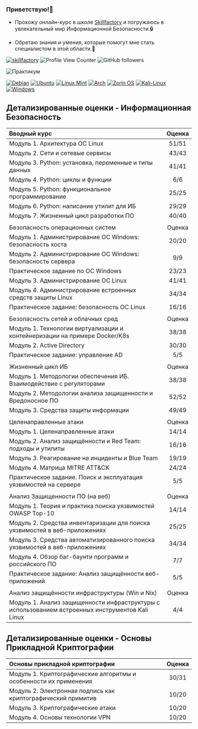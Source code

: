 ### Приветствую!👋
- Прохожу онлайн-курс в школе [Skillfactory](https://skillfactory.ru) и погружаюсь в увлекательный мир Информационной Безопасности.🔒

- Обретаю знания и умения, которые помогут мне стать специалистом в этой области.💪

<!---[![mydev](https://img.shields.io/badge/MYDEV-ПРАКТИКУМ-blue?logo=github&logoColor=white)](https://github.com/yurashamray/mydev "Перейти в ПРАКТИКУМ")--->
[![skillfactory](https://img.shields.io/badge/MIFIIB-SKILLFACTORY-green?logo=react&logoColor=white)](https://new.skillfactory.ru/informacionnaya-bezopasnost-mephi?_ga=2.18257209.1638735037.1686642549-615199569.1684159368#popupopen "skillfactory.ru")
![Profile View Counter](https://komarev.com/ghpvc/?username=yurashamray)
![GitHub followers](https://img.shields.io/github/followers/yurashamray)

![Практикум](https://skillicons.dev/icons?i=docker,kubernetes,powershell,py,vscode,bash,mysql,php,flask,linux,ansible)


[![Debian](https://img.shields.io/badge/Debian-D70A53?style=flat&logo=debian&logoColor=white)](https://www.debian.org/ "Go to Debian homepage")
[![Ubuntu](https://img.shields.io/badge/Ubuntu-E95420?style=flat&logo=ubuntu&logoColor=white)](https://ubuntu.com/ "Go to Ubuntu homepage")
[![Linux Mint](https://img.shields.io/badge/Linux%20Mint-87CF3E?style=flat&logo=Linux%20Mint&logoColor=white)](https://linuxmint.com/ "Go to Linux Mint homepage")
[![Arch](https://img.shields.io/badge/Arch%20Linux-1793D1?style=flat&logo=arch-linux&logoColor=white)](https://archlinux.org/ "Go to ArchLinux homepage")
[![Zorin OS](https://img.shields.io/badge/-Zorin%20OS-%2310AAEB?style=flat&logo=zorin&logoColor=white)](https://zorin.com/os/ "Go to Zorin OS homepage")
[![Kali-Linux](https://img.shields.io/badge/Kali%20Linux-268BEE?style=flat&logo=kalilinux&logoColor=white)](https://www.kali.org/ "Go to Kali-Linux homepage")
[![Windows](https://img.shields.io/badge/Windows-0078D6?style=flat&logo=windows&logoColor=white)](https://www.microsoft.com/ "Go to Microsoft homepage")
## Детализированные оценки - Информационная Безопасность
|Вводный курс                                                                                      | Оценка |
|:---                                                                                              |  :---: |
|Модуль 1. Архитектура ОС Linux                                                                    |  51/51 |
|Модуль 2. Сети и сетевые сервисы                                                                  |  43/43 |
|Модуль 3. Python: установка, переменные и типы данных                                             |  41/41 |
|Модуль 4. Python: циклы и функции                                                                 |   6/6  |
|Модуль 5. Python: функциональное программирование                                                 |  25/25 |
|Модуль 6. Python: написание утилит для ИБ                                                         |  29/29 |
|Модуль 7. Жизненный цикл разработки ПО                                                            |  40/40 |
|                                                                                                  |        |
|Безопасность операционных систем                                                                  | Оценка |
|Модуль 1. Администрирование OC Windows: безопасность хоста                                        |  20/20 |
|Модуль 2. Администрирование ОС Windows: безопасность сервера                                      |   9/9  |
|Практическое задание по ОС Windows                                                                |  23/23 |
|Модуль 3. Администрирование ОС Linux                                                              |  41/41 |
|Модуль 4. Администрирование встроенных средств защиты Linux                                       |  34/34 |
|Практическое задание: безопасность ОС Linux                                                       |  16/16 |
|                                                                                                  |        |  
|Безопасность сетей и облачных сред                                                                | Оценка |
|Модуль 1. Технологии виртуализации и контейнеризации на примере Docker/K8s                        |  38/38 |
|Модуль 2. Active Directory                                                                        |  30/30 |
|Практическое задание: управление AD                                                               |   5/5  |
|                                                                                                  |        |
|Жизненный цикл ИБ                                                                                 | Оценка |
|Модуль 1. Методологии обеспечения ИБ. Взаимодействие с регуляторами                               |  38/38 |
|Модуль 2. Методологии анализа защищенности и Вредоносное ПО                                       |  52/52 |
|Модуль 3. Средства защиты информации                                                              |  49/49 |
|                                                                                                  |        |
|Целенаправленные атаки                                                                            | Оценка |
|Модуль 1. Целенаправленные атаки                                                                  |  14/14 |
|Модуль 2. Анализ защищённости и Red Team: подходы и утилиты                                       |  16/16 |
|Модуль 3. Реагирование на инциденты и Blue Team                                                   |  19/19 |
|Модуль 4. Матрица MITRE ATT&CK                                                                    |  24/24 |
|Практическое задание. Поиск и эксплуатация уязвимостей на сервере                                 |   5/5  |
|                                                                                                  |        |
|Анализ Защищенности ПО (на веб)                                                                   | Оценка |
|Модуль 1. Теория и практика поиска уязвимостей OWASP Top-10                                       |  14/14 |
|Модуль 2. Средства инвентаризации для поиска уязвимостей в веб-приложениях                        |  25/25 |
|Модуль 3. Средства автоматизированного поиска уязвимостей в веб-приложениях                       |  34/34 |
|Модуль 4. Обзор баг-баунти программ и российского ПО                                              |   7/7  |
|Практическое задание: Анализ защищённости веб-приложений                                          |   5/5  |
|                                                                                                  |        |
|Анализ защищённости инфраструктуры (Win и Nix)                                                    | Оценка |
|Модуль 1. Анализ защищенности инфраструктуры с использованием встроенных инструментов Kali Linux  |   4/4  |

## Детализированные оценки - Основы Прикладной Криптографии
|Основы прикладной криптографии                                                                    | Оценка |
|:---                                                                                              |  :---: |
|Модуль 1. Криптографические алгоритмы и особенности их применения                                 |  30/31 |
|Модуль 2. Электронная подпись как криптографический примитив                                      |  10/20 |
|Модуль 3. Криптографические атаки                                                                 |  10/20 |
|Модуль 4. Основы технологии VPN                                                                   |  10/20 |
